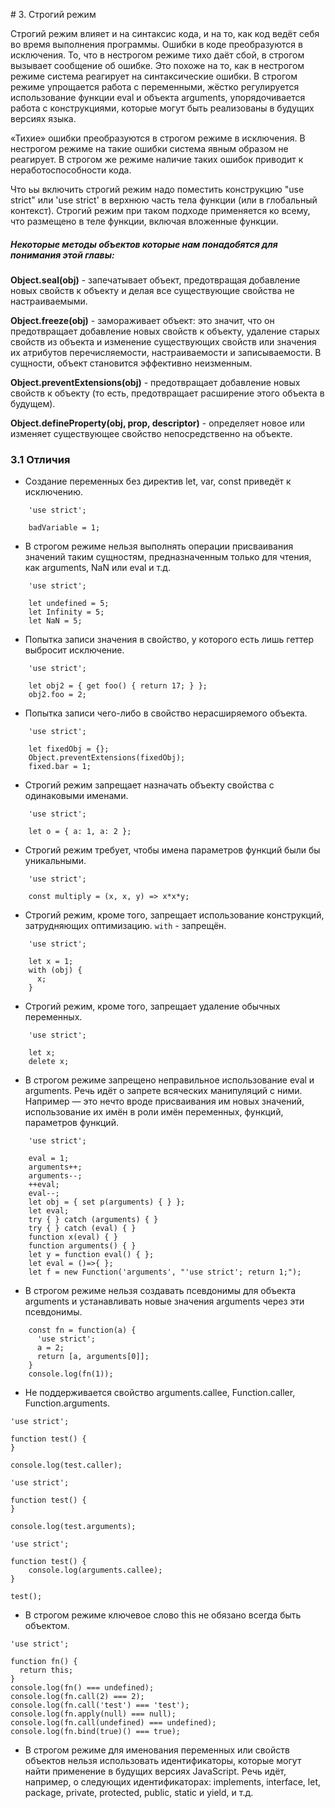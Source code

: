 # 3. Строгий режим

Строгий режим влияет и на синтаксис кода, и на то, как код 
ведёт себя во время выполнения программы. Ошибки в коде 
преобразуются в исключения. То, что в нестрогом режиме тихо даёт сбой, 
в строгом вызывает сообщение об ошибке. Это похоже на то, как в 
нестрогом режиме система реагирует на синтаксические ошибки. 
В строгом режиме упрощается работа с переменными, жёстко регулируется 
использование функции eval и объекта arguments, упорядочивается работа с 
конструкциями, которые могут быть реализованы в будущих версиях языка.

«Тихие» ошибки преобразуются в строгом режиме в исключения. 
В нестрогом режиме на такие ошибки система явным образом не реагирует. 
В строгом же режиме наличие таких ошибок приводит к неработоспособности кода.

Что ьы включить строгий режим надо поместить конструкцию "use strict" или 'use strict' 
в верхнюю часть тела функции (или в глобальный контекст). Строгий режим при таком 
подходе применяется ко всему, что размещено в теле функции, включая вложенные функции.

##### Некоторые методы объектов которые нам понадобятся для понимания этой главы:

**Object.seal(obj)** - запечатывает объект, предотвращая добавление новых свойств к объекту и делая все существующие свойства не настраиваемыми.

**Object.freeze(obj)** - замораживает объект: это значит, что он предотвращает добавление новых свойств к объекту, удаление старых свойств из объекта и изменение существующих свойств или значения их атрибутов перечисляемости, настраиваемости и записываемости. В сущности, объект становится эффективно неизменным.

**Object.preventExtensions(obj)** - предотвращает добавление новых свойств к объекту (то есть, предотвращает расширение этого объекта в будущем).

**Object.defineProperty(obj, prop, descriptor)** - определяет новое или изменяет существующее свойство непосредственно на объекте.

### 3.1 Отличия

- Cоздание переменных без директив let, var, const приведёт к исключению.
```
    'use strict';

    badVariable = 1;
```

- В строгом режиме нельзя выполнять операции присваивания значений таким сущностям,
предназначенным только для чтения, как arguments, NaN или eval и т.д.
```
    'use strict';

    let undefined = 5; 
    let Infinity = 5;
    let NaN = 5;
```

- Попытка записи значения в свойство, у которого есть лишь геттер выбросит исключение.
```
    'use strict';

    let obj2 = { get foo() { return 17; } };
    obj2.foo = 2;
```

- Попытка записи чего-либо в свойство нерасширяемого объекта.
```
    'use strict';

    let fixedObj = {};
    Object.preventExtensions(fixedObj);
    fixed.bar = 1;
```

- Строгий режим запрещает назначать объекту свойства с одинаковыми именами.
```
    'use strict';

    let o = { a: 1, a: 2 };
```

- Строгий режим требует, чтобы имена параметров функций были бы уникальными.
```
    'use strict';

    const multiply = (x, x, y) => x*x*y;
```

- Строгий режим, кроме того, запрещает использование конструкций, 
затрудняющих оптимизацию. `with` - запрещён.
```
    'use strict';

    let x = 1;
    with (obj) {
      x;
    }
```

- Строгий режим, кроме того, запрещает удаление обычных переменных. 
```
    'use strict';

    let x;
    delete x;
```

- В строгом режиме запрещено неправильное использование eval и arguments. 
Речь идёт о запрете всяческих манипуляций с ними. 
Например — это нечто вроде присваивания им новых значений, 
использование их имён в роли имён переменных, функций, параметров функций.
```
    'use strict';

    eval = 1;
    arguments++;
    arguments--;
    ++eval;
    eval--;
    let obj = { set p(arguments) { } };
    let eval;
    try { } catch (arguments) { }
    try { } catch (eval) { }
    function x(eval) { }
    function arguments() { }
    let y = function eval() { };
    let eval = ()=>{ };
    let f = new Function('arguments', "'use strict'; return 1;");
```

- В строгом режиме нельзя создавать псевдонимы для объекта arguments и 
устанавливать новые значения arguments через эти псевдонимы.
```
    const fn = function(a) {
      'use strict';
      a = 2;
      return [a, arguments[0]];
    }
    console.log(fn(1));
```

- Не поддерживается свойство arguments.callee, 
Function.caller, Function.arguments.
```
'use strict';

function test() {
}

console.log(test.caller);
```

```
'use strict';

function test() {
}

console.log(test.arguments);
```

```
'use strict';

function test() {
    console.log(arguments.callee);
}

test();
```

- В строгом режиме ключевое слово this не обязано всегда быть объектом. 
```
'use strict';

function fn() {
  return this;
}
console.log(fn() === undefined);
console.log(fn.call(2) === 2);
console.log(fn.call('test') === 'test');
console.log(fn.apply(null) === null);
console.log(fn.call(undefined) === undefined);
console.log(fn.bind(true)() === true);
```

- В строгом режиме для именования переменных или свойств объектов нельзя использовать идентификаторы, 
которые могут найти применение в будущих версиях JavaScript. Речь идёт, например, о следующих идентификаторах: 
implements, interface, let, package, private, protected, public, static и yield, и т.д.